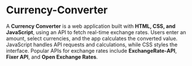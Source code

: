 # Currency-Converter
A **Currency Converter** is a web application built with **HTML, CSS, and JavaScript**, using an API to fetch real-time exchange rates. Users enter an amount, select currencies, and the app calculates the converted value. JavaScript handles API requests and calculations, while CSS styles the interface. Popular APIs for exchange rates include **ExchangeRate-API**, **Fixer API**, and **Open Exchange Rates**.
